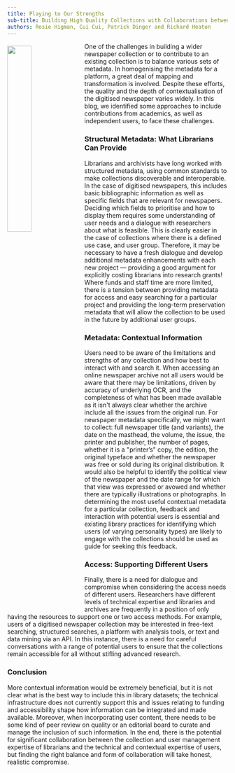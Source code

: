 ```yaml
---
title: Playing to Our Strengths
sub-title: Building High Quality Collections with Collaborations between Researchers and Librarians
authors: Rosie Higman, Cui Cui, Patrick Dinger and Richard Heaton
---
```

 
<img src="https://cdn.pixabay.com/photo/2020/01/06/11/09/cyber-4745109_960_720.png" style="float: left; padding: 7px 10px 0px 0px;" width="33%"> One of the challenges in building a wider newspaper collection or to contribute to an existing collection is to balance various sets of metadata. 
In homogenising the metadata for a platform, a great deal of mapping and transformation is involved. Despite these efforts, the quality and the depth 
of contextualisation of the digitised newspaper varies widely. In this blog, we identified some approaches to include contributions from academics, as 
well as independent users, to face these challenges.  


### Structural Metadata: What Librarians Can Provide
Librarians and archivists have long worked with structured metadata, using common standards to make collections discoverable and interoperable. In the 
case of digitised newspapers, this includes basic bibliographic information as well as specific fields that are relevant for newspapers. Deciding which 
fields to prioritise and how to display them requires some understanding of user needs and a dialogue with researchers about what is feasible. This is 
clearly easier in the case of collections where there is a defined use case, and user group. Therefore, it may be necessary to have a fresh dialogue 
and develop additional metadata enhancements with each new project — providing a good argument for explicitly costing librarians into research grants! 
Where funds and staff time are more limited, there is a tension between providing metadata for access and easy searching for a particular project and 
providing the long-term preservation metadata that will allow the collection to be used in the future by additional user groups.
 
### Metadata: Contextual Information
Users need to be aware of the limitations and strengths of any collection and how best to interact with and search it. When accessing an online newspaper 
archive not all users would be aware that there may be limitations, driven by accuracy of underlying OCR, and the completeness of what has been made 
available as it isn't always clear whether the archive include all the issues from the original run. For newspaper metadata specifically, we might want 
to collect: full newspaper title (and variants), the date on the masthead, the volume, the issue, the printer and publisher, the number of pages, whether 
it is a "printer’s" copy, the edition, the original typeface and whether the newspaper was free or sold during its original distribution.  It would also 
be helpful to identify the political view of the newspaper and the date range for which that view was expressed or avowed and whether there are typically 
illustrations or photographs. In determining the most useful contextual metadata for a particular collection, feedback and interaction with potential users 
is essential and existing library practices for identifying which users (of varying personality types) are likely to engage with the collections should 
be used as guide for seeking this feedback.
 
### Access: Supporting Different Users
Finally, there is a need for dialogue and compromise when considering the access needs of different users. Researchers have different levels of technical
expertise and libraries and archives are frequently in a position of only having the resources to support one or two access methods. For example, users of
a digitised newspaper collection may be interested in free-text searching, structured searches, a platform with analysis tools, or text and data mining via
an API. In this instance, there is a need for careful conversations with a range of potential users to ensure that the collections remain accessible for all
without stifling advanced research. 
 
### Conclusion
More contextual information would be extremely beneficial, but it is not clear what is the best way to include this in library datasets; the technical 
infrastructure does not currently support this and issues relating to funding and accessibility shape how information can be integrated and made available.
Moreover, when incorporating user content, there needs to be some kind of peer review on quality or an editorial board to curate and manage the inclusion 
of such information. In the end, there is the potential for significant collaboration between the collection and user management expertise of librarians 
and the technical and contextual expertise of users, but finding the right balance and form of collaboration will take honest, realistic compromise.

